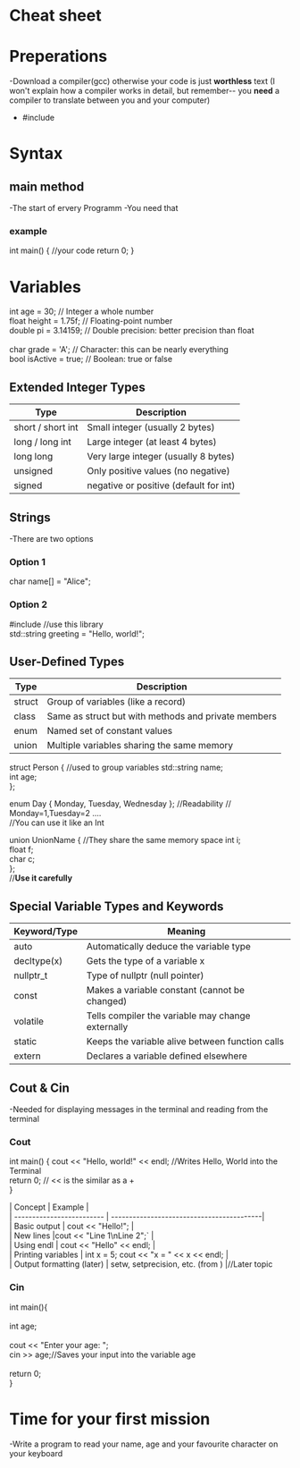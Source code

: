 # Cheat sheet
# Preperations
-Download a compiler(gcc) otherwise your code is just **worthless** text (I won't explain how a compiler works in detail, but remember-- you **need** a compiler to translate between you and your computer)
- #include <iostream> 

# Syntax 

## main method 
-The start of ervery Programm
-You need that
### example
int main() 
{
//your code
return 0;
} 


# Variables
int age = 30;                    // Integer a whole number <br> 
float height = 1.75f;            // Floating-point number <br> 
double pi = 3.14159;             // Double precision: better precision than float <br>  
char grade = 'A';                // Character: this can be nearly everything <br> 
bool isActive = true;            // Boolean: true or false <br> 
   
## Extended Integer Types
| Type              | Description                           |
| ------------------| --------------------------------------|
| short / short int | Small integer (usually 2 bytes)       |
| long / long int   | Large integer (at least 4 bytes)      |
| long long         | Very large integer (usually 8 bytes)  |
| unsigned          | Only positive values (no negative)    |
| signed            | negative or positive (default for int)|

## Strings
-There are two options
### Option 1
char name[] = "Alice";

### Option 2
#include <string>    //use this library <br> 
std::string greeting = "Hello, world!";<br> 

## User-Defined Types
| Type   | Description                                           |
| -------| ----------------------------------------------------- |
| struct | Group of variables (like a record)                    |  
| class  | Same as struct but with methods and private members   | //this will be a later topic  
| enum   | Named set of constant values                          |  
| union  | Multiple variables sharing the same memory            | //this will be referenced at later stages of our journey 


struct Person {           //used to group variables 
    std::string name;<br> 
    int age;<br> 
};

enum Day { Monday, Tuesday, Wednesday }; //Readability 
// Monday=1,Tuesday=2 ....<br> 
//You can use it like an Int<br> 

union UnionName {  //They share the same memory space 
    int i;<br> 
    float f;<br> 
    char c;<br> 
};<br> 
//**Use it carefully** 

## Special Variable Types and Keywords 
| Keyword/Type  | Meaning                                           |
| ------------- | ------------------------------------------------- |
|  auto         | Automatically deduce the variable type            |
|  decltype(x)  | Gets the type of a variable   x                   | 
|  nullptr_t    | Type of  nullptr  (null pointer)                  | //Later topic
|  const        | Makes a variable constant (cannot be changed)     | 
|  volatile     | Tells compiler the variable may change externally |
|  static       | Keeps the variable alive between function calls   | //stop variables from reseting after every funtioncall 
|  extern       | Declares a variable defined elsewhere             | //Share global variables or functions between different .cpp files

## Cout & Cin
-Needed for displaying messages in the terminal and reading from the terminal<br> 

### Cout
int main() {
    cout << "Hello, world!" << endl; //Writes Hello, World into the Terminal<br>
    return 0;                        // << is the similar as a +  <br>
}<br>

| Concept                   | Example                                   |<br>
| ------------------------- | ------------------------------------------|<br>
| Basic output              | cout << "Hello!";                         |<br>
| New lines                 |cout << "Line 1\nLine 2";`                 |<br>
| Using  endl               | cout << "Hello" << endl;                  |<br>
| Printing variables        | int x = 5; cout << "x = " << x << endl;   |<br>
| Output formatting (later) | setw, setprecision, etc. (from <iomanip>) |//Later topic<br>

### Cin

int main(){<br>
<br>
int age;<br>       
cout << "Enter your age: ";<br> 
cin >> age;//Saves your input into the variable age<br>
<br>
return 0;<br>
}<br>

# Time for your first mission 
-Write a program to read your name, age and your favourite character on your keyboard